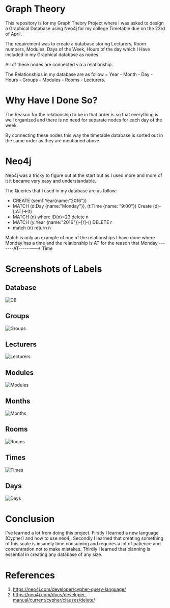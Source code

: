 # Graph Theory      

This repository is for my Graph Theory Project where I was asked to design a Graphical Database using Neo4j for my college Timetable due on 
the 23rd of April.

The requirement was to create  a database storing Lecturers, Room numbers, Modules, Days of the Week, Hours of the day which I Have included
in my Graphical database as nodes.

All of these nodes are connected via a relationship.

The Relationships in my database are as follow = Year - Month - Day - Hours - Groups - Modules - Rooms - Lecturers.

# Why Have I Done So?      

The Reason for the relationship to be in that order is so that everything is well organized and there is no need for separate nodes for each
day of the week.

By connecting these nodes this way the timetable database is sorted out in the same order as they are mentioned above.

# Neo4j
Neo4j was a tricky to figure out at the start but as I used more and more of it it became very easy and understandable.

The Queries that I used in my database are as follow:

* CREATE (sem1:Year{name:"2016"})
* MATCH (d:Day {name:"Monday"}), (t:Time {name: "9:00"})
  Create (d)-[:AT]->(t)
* MATCH (n) where ID(n)=23 delete n
* MATCH (y:Year {name:"2016"})-[r]-()
  DELETE r
* match (n) return n

  
Match is only an example of one of the relationships I have done where Monday has a time and the relationship is AT for the reason that 
Monday -------AT--------> Time

# Screenshots of Labels
## Database
![DB](https://cloud.githubusercontent.com/assets/15819582/25318036/bb945dd2-287d-11e7-8b4d-09a5863931a0.png)

## Groups
![Groups](https://cloud.githubusercontent.com/assets/15819582/25318030/bb6283ac-287d-11e7-8200-d569bd12516a.png)

## Lecturers
![Lecturers](https://cloud.githubusercontent.com/assets/15819582/25318031/bb7ae0c8-287d-11e7-8bd6-fc72a0e0e277.png)

## Modules
![Modules](https://cloud.githubusercontent.com/assets/15819582/25318032/bb920a46-287d-11e7-8b90-5dcf8d5dd8f7.png)

## Months
![Months](https://cloud.githubusercontent.com/assets/15819582/25318033/bb921f40-287d-11e7-8894-e46f9131611b.png)

## Rooms
![Rooms](https://cloud.githubusercontent.com/assets/15819582/25318035/bb92e9fc-287d-11e7-9574-b9eb2d9079fa.png)

## Times
![Times](https://cloud.githubusercontent.com/assets/15819582/25318034/bb929dd0-287d-11e7-8523-dda3c1d2565b.png)

## Days
![Days](https://cloud.githubusercontent.com/assets/15819582/25318037/bb948000-287d-11e7-8118-6737662326e7.png)

# Conclusion

I've learned a lot from doing this project. Firstly I learned a new language (Cypher) and how to use neo4j. Secondly I learned that creating something of this scale is insanely time consuming and requires a lot of patience and concentration not to make mistakes. Thirdly I learned that planning is essential in creating any database of any size.

# References
1. https://neo4j.com/developer/cypher-query-language/
2. https://neo4j.com/docs/developer-manual/current/cypher/clauses/delete/





